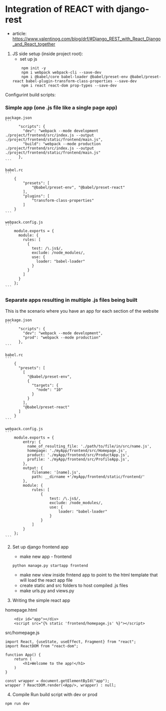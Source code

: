 # Integration of REACT with django-rest

- article:
	https://www.valentinog.com/blog/drf/#Django_REST_with_React_Django_and_React_together

1. JS side setup (inside project root):
	- set up js
	```
		npm init -y
		npm i webpack webpack-cli --save-dev
		npm i @babel/core babel-loader @babel/preset-env @babel/preset-react babel-plugin-transform-class-properties --save-dev
		npm i react react-dom prop-types --save-dev
	```

Configurint build scripts:

### Simple app (one .js file like a single page app)

	package.json
	```
		  "scripts": {
		    "dev": "webpack --mode development ./project/frontend/src/index.js --output ./project/frontend/static/frontend/main.js",
		    "build": "webpack --mode production ./project/frontend/src/index.js --output ./project/frontend/static/frontend/main.js"
		  },
	```

	babel.rc
	```
		{
		    "presets": [
		        "@babel/preset-env", "@babel/preset-react"
		    ],
		    "plugins": [
		        "transform-class-properties"
		    ]
		}
	```

	webpack.config.js
	```
		module.exports = {
		  module: {
		    rules: [
		      {
		        test: /\.js$/,
		        exclude: /node_modules/,
		        use: {
		          loader: "babel-loader"
		        }
		      }
		    ]
		  }
		};
	```

### Separate apps resulting in multiple .js files being built
This is the scenario where you have an app for each section of the website

	package.json
	```
		  "scripts": {
		    "dev": "webpack --mode development",
		    "prod": "webpack --mode production"
		  },
	```

	babel.rc
	```
		{
		  "presets": [
		    [
		      "@babel/preset-env",
		      {
		        "targets": {
		          "node": "10"
		        }
		      }
		    ],
		    "@babel/preset-react"
		  ]
		}
	```
	
	webpack.config.js
	```
		module.exports = {
		    entry: {
		      name_of_resulting_file: './path/to/file/in/src/name.js',
		      homepage: './myApp/frontend/src/Homepage.js',
		      product: './myApp/frontend/src/ProductApp.js',
		      profile: './myApp/frontend/src/ProfileApp.js',
		    },
		    output: {
		        filename: '[name].js',
		        path: __dirname +'/myApp/frontend/static/frontend/'
		    },
		    module: {
		        rules: [
		            {
		                test: /\.js$/,
		                exclude: /node_modules/,
		                use: {
		                    loader: "babel-loader"
		                }
		            }
		        ]
		    }
		};
	```


2. Set up django frontend app
	- make new app - frontend	
	```
	python manage.py startapp frontend
	```

	- make new view inside frntend app to point to the html template that will load the react app file
	- create static and src folders to host compiled .js files
	- make urls.py and views.py

3. Writing the simple react app

homepage.html
```
    <div id="app"></div>
	<script src="{% static 'frontend/homepage.js' %}"></script>
```

src/homepage.js
```
import React, {useState, useEffect, Fragment} from "react";
import ReactDOM from "react-dom";

function App() {
	return (
		<h1>Welcome to the app!</h1>
	)
}

const wrapper = document.getElementById("app");
wrapper ? ReactDOM.render(<App/>, wrapper) : null;
```

4. Compile
Run build script with dev or prod
```
npm run dev
```
	
